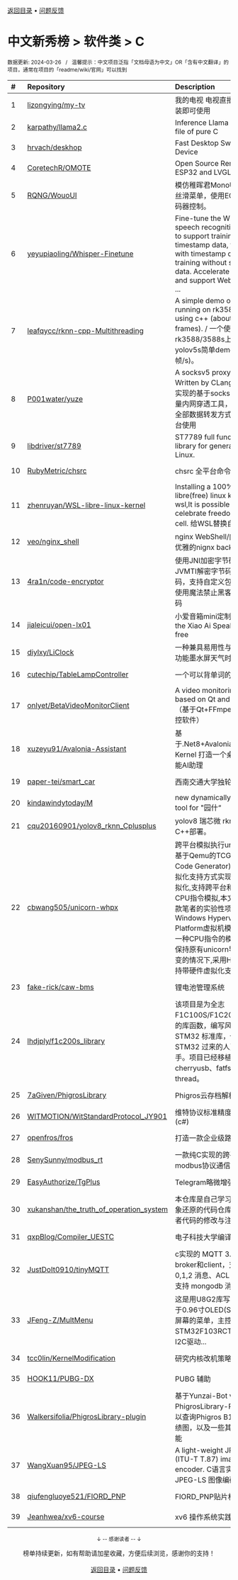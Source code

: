 <a href="https://gitee.com/GrowingGit/GitHub-Chinese-Top-Charts#github中文排行榜">返回目录</a> • <a href="/content/docs/feedback.md">问题反馈</a>

# 中文新秀榜 > 软件类 > C
<sub>数据更新: 2024-03-26&nbsp;&nbsp;&nbsp;/&nbsp;&nbsp;&nbsp;温馨提示：中文项目泛指「文档母语为中文」OR「含有中文翻译」的项目，通常在项目的「readme/wiki/官网」可以找到</sub>

|#|Repository|Description|Stars|Updated|Created|
|:-|:-|:-|:-|:-|:-|
|1|[lizongying/my-tv](https://github.com/lizongying/my-tv)|我的电视 电视直播软件，安装即可使用|22170|2024-03-18|2023-12-04|
|2|[karpathy/llama2.c](https://github.com/karpathy/llama2.c)|Inference Llama 2 in one file of pure C|14692|2024-03-20|2023-07-23|
|3|[hrvach/deskhop](https://github.com/hrvach/deskhop)|Fast Desktop Switching Device|5710|2024-03-24|2023-12-24|
|4|[CoretechR/OMOTE](https://github.com/CoretechR/OMOTE)|Open Source Remote Using ESP32 and LVGL|934|2024-03-24|2023-06-18|
|5|[RQNG/WouoUI](https://github.com/RQNG/WouoUI)|模仿稚晖君MonoUI风格的超丝滑菜单，使用EC11旋转编码器控制。|721|2024-02-19|2023-04-02|
|6|[yeyupiaoling/Whisper-Finetune](https://github.com/yeyupiaoling/Whisper-Finetune)|Fine-tune the Whisper speech recognition model to support training without timestamp data, training with timestamp data, and training without speech data. Accelerate inference and support Web deployme ...|586|2024-02-06|2023-04-22|
|7|[leafqycc/rknn-cpp-Multithreading](https://github.com/leafqycc/rknn-cpp-Multithreading)|A simple demo of yolov5s running on rk3588/3588s using c++ (about 142 frames). / 一个使用c++在rk3588/3588s上运行的yolov5s简单demo(142帧/s)。|292|2023-12-08|2023-05-05|
|8|[P001water/yuze](https://github.com/P001water/yuze)|A socksv5 proxy tool Written by CLang. 一款纯C实现的基于socks5协议的轻量内网穿透工具，支持ew的全部数据转发方式，支持跨平台使用|272|2024-03-06|2024-01-13|
|9|[libdriver/st7789](https://github.com/libdriver/st7789)|ST7789 full function driver library for general MCU and Linux.|242|2024-02-25|2023-06-05|
|10|[RubyMetric/chsrc](https://github.com/RubyMetric/chsrc)|chsrc  全平台命令行换源工具|232|2024-01-19|2023-09-03|
|11|[zhenruyan/WSL-libre-linux-kernel](https://github.com/zhenruyan/WSL-libre-linux-kernel)| Installing a 100% libre(free) linux kernel for wsl,It is possible to celebrate freedom within a cell. 给WSL替换自由内核!!!|222|2024-03-25|2023-07-04|
|12|[veo/nginx_shell](https://github.com/veo/nginx_shell)|nginx WebShell/内存马，更优雅的nignx backdoor|206|2024-01-04|2023-12-20|
|13|[4ra1n/code-encryptor](https://github.com/4ra1n/code-encryptor)|使用JNI加密字节码，通过JVMTI解密字节码以保护代码，支持自定义包名和密钥，使用魔法禁止黑客dump字节码|143|2024-01-17|2023-09-06|
|14|[jialeicui/open-lx01](https://github.com/jialeicui/open-lx01)|小爱音箱mini定制固件   Let the Xiao Ai Speaker Mini free|123|2024-02-17|2024-01-23|
|15|[diylxy/LiClock](https://github.com/diylxy/LiClock)|一种兼具易用性与扩展性的多功能墨水屏天气时钟|121|2024-01-17|2023-10-02|
|16|[cutechip/TableLampController](https://github.com/cutechip/TableLampController)|一个可以背单词的台灯控制器|118|2024-01-08|2023-11-12|
|17|[onlyet/BetaVideoMonitorClient](https://github.com/onlyet/BetaVideoMonitorClient)|A video monitoring client based on Qt and FFmpeg.（基于Qt+FFmpeg的视频监控软件）|83|2023-10-08|2023-05-14|
|18|[xuzeyu91/Avalonia-Assistant](https://github.com/xuzeyu91/Avalonia-Assistant)|基于.Net8+Avalonia+Semantic Kernel 打造一个桌面端的智能AI助理|81|2024-01-19|2024-01-08|
|19|[paper-tei/smart_car](https://github.com/paper-tei/smart_car)|西南交通大学独轮组代码|72|2024-03-06|2023-07-25|
|20|[kindawindytoday/M](https://github.com/kindawindytoday/M)|new dynamically-loading tool for "园什“|70|2024-01-14|2023-04-14|
|21|[cqu20160901/yolov8_rknn_Cplusplus](https://github.com/cqu20160901/yolov8_rknn_Cplusplus)|yolov8 瑞芯微 rknn 板端 C++部署。|69|2024-01-12|2023-06-09|
|22|[cbwang505/unicorn-whpx](https://github.com/cbwang505/unicorn-whpx)|跨平台模拟执行unicorn框架基于Qemu的TCG模式(Tiny Code Generator),以无硬件虚拟化支持方式实现全系统的虚拟化,支持跨平台和架构的CPU指令模拟,本文讨论是一款笔者的实验性项目采用Windows Hypervisor Platform虚拟机模式提供了另一种CPU指令的模拟方式,在保持原有unicorn导出接口不变的情况下,采用Hyper-v支持带硬件虚拟化支持的Win ...|60|2023-12-17|2023-12-16|
|23|[fake-rick/caw-bms](https://github.com/fake-rick/caw-bms)|锂电池管理系统|59|2024-02-19|2023-12-23|
|24|[lhdjply/f1c200s_library](https://github.com/lhdjply/f1c200s_library)|该项目是为全志 F1C100S/F1C200S 所编写的库函数，编写风格模仿 STM32 标准库，使得从 STM32 过来的人更容易上手。项目已经移植了 cherryusb、fatfs、lvgl、rt-thread。|59|2024-03-20|2023-12-04|
|25|[7aGiven/PhigrosLibrary](https://github.com/7aGiven/PhigrosLibrary)|Phigros云存档解析库|59|2024-03-15|2023-04-08|
|26|[WITMOTION/WitStandardProtocol_JY901](https://github.com/WITMOTION/WitStandardProtocol_JY901)|维特协议标准精度示例程序(c#)|55|2024-01-03|2023-03-31|
|27|[openfros/fros](https://github.com/openfros/fros)|打造一款企业级路由器系统|50|2024-01-13|2023-05-29|
|28|[SenySunny/modbus_rt](https://github.com/SenySunny/modbus_rt)|一款纯C实现的跨平台modbus协议通信库|41|2024-01-06|2023-09-20|
|29|[EasyAuthorize/TgPlus](https://github.com/EasyAuthorize/TgPlus)|Telegram略微增强模块|39|2023-12-25|2023-07-04|
|30|[xukanshan/the_truth_of_operation_system](https://github.com/xukanshan/the_truth_of_operation_system)|本仓库是自己学习操作系统真象还原的代码仓库，是基于作者代码的修改与注释|38|2023-09-26|2023-05-16|
|31|[qxpBlog/Compiler_UESTC](https://github.com/qxpBlog/Compiler_UESTC)|电子科技大学编译原理实验|37|2023-11-10|2023-05-26|
|32|[JustDoIt0910/tinyMQTT](https://github.com/JustDoIt0910/tinyMQTT)|c实现的 MQTT 3.1.1 协议broker和client，支持 qos 0,1,2 消息、ACL 权限控制，支持 mongodb 消息存储|36|2024-01-23|2023-04-05|
|33|[JFeng-Z/MultMenu](https://github.com/JFeng-Z/MultMenu)|这是用U8G2库写的一个适用于0.96寸OLED(SSD1306)屏幕的菜单，主控为STM32F103RCT6，采用I2C驱动...|31|2024-01-20|2023-06-30|
|34|[tcc0lin/KernelModification](https://github.com/tcc0lin/KernelModification)|研究内核改机策略|28|2023-12-08|2023-08-14|
|35|[HOOK11/PUBG-DX](https://github.com/HOOK11/PUBG-DX)|PUBG 辅助|26|2023-10-05|2023-10-04|
|36|[Walkersifolia/PhigrosLibrary-plugin](https://github.com/Walkersifolia/PhigrosLibrary-plugin)|基于Yunzai-Bot v3的PhigrosLibrary-Plugin，可以查询Phigros B19并生成成绩图，以及一些其他的娱乐功能|26|2023-10-02|2023-06-01|
|37|[WangXuan95/JPEG-LS](https://github.com/WangXuan95/JPEG-LS)|A light-weight JPEG-LS (ITU-T T.87) image encoder. C语言实现的 JPEG-LS 图像编码器。|26|2024-01-10|2023-04-24|
|38|[qiufengluoye521/FIORD_PNP](https://github.com/qiufengluoye521/FIORD_PNP)|FIORD_PNP贴片机相关文件|25|2023-10-17|2023-08-04|
|39|[Jeanhwea/xv6-course](https://github.com/Jeanhwea/xv6-course)|xv6 操作系统实践|24|2023-12-31|2023-10-29|

<div align="center">
    <p><sub>↓ -- 感谢读者 -- ↓</sub></p>
    榜单持续更新，如有帮助请加星收藏，方便后续浏览，感谢你的支持！
</div>

<br/>

<div align="center"><a href="https://gitee.com/GrowingGit/GitHub-Chinese-Top-Charts#github中文排行榜">返回目录</a> • <a href="/content/docs/feedback.md">问题反馈</a></div>
